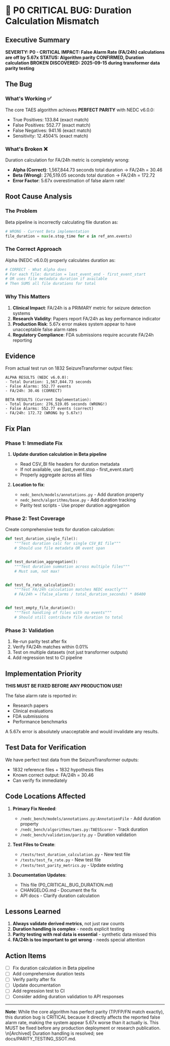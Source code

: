 # 🚨 P0 CRITICAL BUG: Duration Calculation Mismatch

## Executive Summary

**SEVERITY: P0 - CRITICAL**
**IMPACT: False Alarm Rate (FA/24h) calculations are off by 5.67x**
**STATUS: Algorithm parity CONFIRMED, Duration calculation BROKEN**
**DISCOVERED: 2025-09-15 during transformer data parity testing**

## The Bug

### What's Working ✅

The core TAES algorithm achieves **PERFECT PARITY** with NEDC v6.0.0:

- True Positives: 133.84 (exact match)
- False Positives: 552.77 (exact match)
- False Negatives: 941.16 (exact match)
- Sensitivity: 12.4504% (exact match)

### What's Broken ❌

Duration calculation for FA/24h metric is completely wrong:

- **Alpha (Correct)**: 1,567,844.73 seconds total duration → FA/24h = 30.46
- **Beta (Wrong)**: 276,519.05 seconds total duration → FA/24h = 172.72
- **Error Factor**: 5.67x overestimation of false alarm rate!

## Root Cause Analysis

### The Problem

Beta pipeline is incorrectly calculating file duration as:

```python
# WRONG - Current Beta implementation
file_duration = max(e.stop_time for e in ref_ann.events)
```

### The Correct Approach

Alpha (NEDC v6.0.0) properly calculates duration as:

```python
# CORRECT - What Alpha does
# For each file: duration = last_event_end - first_event_start
# OR uses file metadata duration if available
# Then SUMS all file durations for total
```

### Why This Matters

1. **Clinical Impact**: FA/24h is a PRIMARY metric for seizure detection systems
1. **Research Validity**: Papers report FA/24h as key performance indicator
1. **Production Risk**: 5.67x error makes system appear to have unacceptable false alarm rates
1. **Regulatory Compliance**: FDA submissions require accurate FA/24h reporting

## Evidence

From actual test run on 1832 SeizureTransformer output files:

```
ALPHA RESULTS (NEDC v6.0.0):
- Total Duration: 1,567,844.73 seconds
- False Alarms: 552.77 events
- FA/24h: 30.46 (CORRECT)

BETA RESULTS (Current Implementation):
- Total Duration: 276,519.05 seconds (WRONG!)
- False Alarms: 552.77 events (correct)
- FA/24h: 172.72 (WRONG by 5.67x!)
```

## Fix Plan

### Phase 1: Immediate Fix

1. **Update duration calculation in Beta pipeline**

   - Read CSV_BI file headers for duration metadata
   - If not available, use (last_event.stop - first_event.start)
   - Properly aggregate across all files

1. **Location to fix**:

   - `nedc_bench/models/annotations.py` - Add duration property
   - `nedc_bench/algorithms/base.py` - Add duration tracking
   - Parity test scripts - Use proper duration aggregation

### Phase 2: Test Coverage

Create comprehensive tests for duration calculation:

```python
def test_duration_single_file():
    """Test duration calc for single CSV_BI file"""
    # Should use file metadata OR event span


def test_duration_aggregation():
    """Test duration summation across multiple files"""
    # Must sum, not max!


def test_fa_rate_calculation():
    """Test FA/24h calculation matches NEDC exactly"""
    # FA/24h = (false_alarms / total_duration_seconds) * 86400


def test_empty_file_duration():
    """Test handling of files with no events"""
    # Should still contribute file duration to total
```

### Phase 3: Validation

1. Re-run parity test after fix
1. Verify FA/24h matches within 0.01%
1. Test on multiple datasets (not just transformer outputs)
1. Add regression test to CI pipeline

## Implementation Priority

**THIS MUST BE FIXED BEFORE ANY PRODUCTION USE!**

The false alarm rate is reported in:

- Research papers
- Clinical evaluations
- FDA submissions
- Performance benchmarks

A 5.67x error is absolutely unacceptable and would invalidate any results.

## Test Data for Verification

We have perfect test data from the SeizureTransformer outputs:

- 1832 reference files + 1832 hypothesis files
- Known correct output: FA/24h = 30.46
- Can verify fix immediately

## Code Locations Affected

1. **Primary Fix Needed**:

   - `/nedc_bench/models/annotations.py:AnnotationFile` - Add duration property
   - `/nedc_bench/algorithms/taes.py:TAESScorer` - Track duration
   - `/nedc_bench/validation/parity.py` - Duration validation

1. **Test Files to Create**:

   - `/tests/test_duration_calculation.py` - New test file
   - `/tests/test_fa_rate.py` - New test file
   - `/tests/test_parity_metrics.py` - Update existing

1. **Documentation Updates**:

   - This file (P0_CRITICAL_BUG_DURATION.md)
   - CHANGELOG.md - Document the fix
   - API docs - Clarify duration calculation

## Lessons Learned

1. **Always validate derived metrics**, not just raw counts
1. **Duration handling is complex** - needs explicit testing
1. **Parity testing with real data is essential** - synthetic data missed this
1. **FA/24h is too important to get wrong** - needs special attention

## Action Items

- [ ] Fix duration calculation in Beta pipeline
- [ ] Add comprehensive duration tests
- [ ] Verify parity after fix
- [ ] Update documentation
- [ ] Add regression test to CI
- [ ] Consider adding duration validation to API responses

______________________________________________________________________

**Note**: While the core algorithm has perfect parity (TP/FP/FN match exactly), this duration bug is CRITICAL because it directly affects the reported false alarm rate, making the system appear 5.67x worse than it actually is. This MUST be fixed before any production deployment or research publication.
\\n\[Archived\] Duration handling is resolved; see docs/PARITY_TESTING_SSOT.md.

